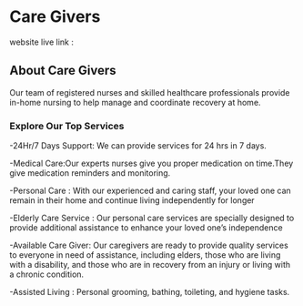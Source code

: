 # Care Givers

website live link : 

## About Care Givers

Our team of registered nurses and skilled healthcare professionals provide in-home nursing to help manage and coordinate recovery at home.

### Explore Our Top Services 

-24Hr/7 Days Support: We can provide services for 24 hrs in 7 days.

-Medical Care:Our experts nurses give you proper medication on time.They give medication reminders and monitoring.

-Personal Care : With our experienced and caring staff, your loved one can remain in their home and continue living independently for longer

-Elderly Care Service : Our personal care services are specially designed to provide additional assistance to enhance your loved one’s independence

-Available Care Giver: Our caregivers are ready to provide quality services to everyone in need of assistance, including elders, those who are living with a disability, and those who are in recovery from an injury or living with a chronic condition.

-Assisted Living : Personal grooming, bathing, toileting, and hygiene tasks.
